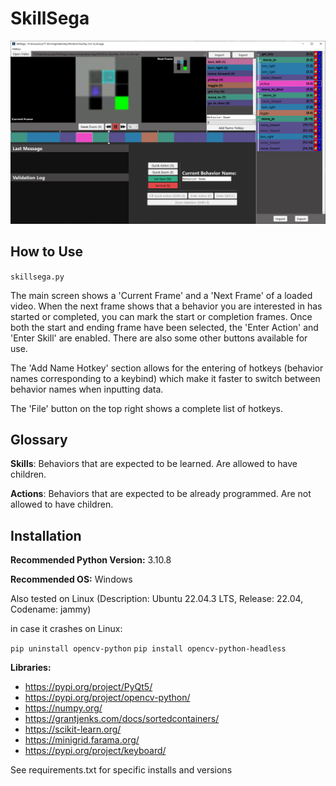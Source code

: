 # SkillSega

![Picture of SkillSega](readme_files/mainimage.png)

## How to Use

`skillsega.py`

The main screen shows a 'Current Frame' and a 'Next Frame' of a loaded video. When the next frame shows that a behavior you are interested in has started or completed, you can mark the start or completion frames. Once both the start and ending frame have been selected, the 'Enter Action' and 'Enter Skill' are enabled. There are also some other buttons available for use.

The 'Add Name Hotkey' section allows for the entering of hotkeys (behavior names corresponding to a keybind) which make it faster to switch between behavior names when inputting data.


The 'File' button on the top right shows a complete list of hotkeys.

## Glossary

**Skills**: Behaviors that are expected to be learned. Are allowed to have children.

**Actions**: Behaviors that are expected to be already programmed. Are not allowed to have children.


## Installation

**Recommended Python Version:** 3.10.8

**Recommended OS:** Windows

Also tested on Linux (Description: Ubuntu 22.04.3 LTS, Release: 22.04, Codename: jammy)

in case it crashes on Linux:

`pip uninstall opencv-python`
`pip install opencv-python-headless`

**Libraries:**

- https://pypi.org/project/PyQt5/
- https://pypi.org/project/opencv-python/
- https://numpy.org/
- https://grantjenks.com/docs/sortedcontainers/
- https://scikit-learn.org/
- https://minigrid.farama.org/
- https://pypi.org/project/keyboard/

See requirements.txt for specific installs and versions